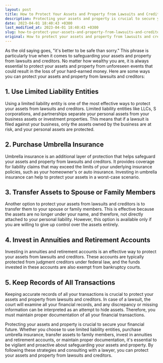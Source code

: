 ```yaml
---
layout: post
title: How to Protect Your Assets and Property from Lawsuits and Creditors
description: Protecting your assets and property is crucial to secure your financial future. Here are some ways you can safeguard your assets and property from lawsuits and creditors.
date: 2023-04-01 18:40:43 +0300
last_modified_at: 2023-04-01 18:40:43 +0300
slug: how-to-protect-your-assets-and-property-from-lawsuits-and-creditors
original: How to protect your assets and property from lawsuits and creditors?
---
```

As the old saying goes, "it's better to be safe than sorry." This phrase is particularly true when it comes to safeguarding your assets and property from lawsuits and creditors. No matter how wealthy you are, it is always essential to protect your assets and property from unforeseen events that could result in the loss of your hard-earned money. Here are some ways you can protect your assets and property from lawsuits and creditors:

## 1. Use Limited Liability Entities

Using a limited liability entity is one of the most effective ways to protect your assets from lawsuits and creditors. Limited liability entities like LLCs, S corporations, and partnerships separate your personal assets from your business assets or investment properties. This means that if a lawsuit is filed against your business, only the assets owned by the business are at risk, and your personal assets are protected.

## 2. Purchase Umbrella Insurance

Umbrella insurance is an additional layer of protection that helps safeguard your assets and property from lawsuits and creditors. It provides coverage for liability claims that may exceed the limits of your underlying insurance policies, such as your homeowner's or auto insurance. Investing in umbrella insurance can help to protect your assets in a worst-case scenario.

## 3. Transfer Assets to Spouse or Family Members

Another option to protect your assets from lawsuits and creditors is to transfer them to your spouse or family members. This is effective because the assets are no longer under your name, and therefore, not directly attached to your personal liability. However, this option is available only if you are willing to give up control over the assets entirely.

## 4. Invest in Annuities and Retirement Accounts

Investing in annuities and retirement accounts is an effective way to protect your assets from lawsuits and creditors. These accounts are typically protected from judgment creditors under federal law, and the funds invested in these accounts are also exempt from bankruptcy courts.

## 5. Keep Records of All Transactions

Keeping accurate records of all your transactions is crucial to protect your assets and property from lawsuits and creditors. In case of a lawsuit, the court will examine all your financial records, and any discrepancy or missing information can be interpreted as an attempt to hide assets. Therefore, you must maintain proper documentation of all your financial transactions.

Protecting your assets and property is crucial to secure your financial future. Whether you choose to use limited liability entities, purchase umbrella insurance, transfer assets to family members, invest in annuities and retirement accounts, or maintain proper documentation, it's essential to be vigilant and proactive about safeguarding your assets and property. By following these strategies and consulting with a lawyer, you can protect your assets and property from lawsuits and creditors.